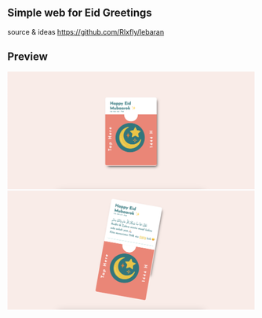 ## Simple web for Eid Greetings
source & ideas https://github.com/Rlxfly/lebaran

## Preview
<img src="/img/prev.png" alt="Prev"/>
<br>
<img src="/img/prev2.png" alt="Prev"/>
